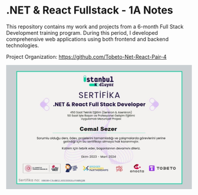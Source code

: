 # .NET & React Fullstack - 1A Notes

This repository contains my work and projects from a 6-month Full Stack Development training program. During this period, I developed comprehensive web applications using both frontend and backend technologies.

Project Organization:
https://github.com/Tobeto-Net-React-Pair-4


![certificate](https://github.com/cemalsezer/Tobeto_.Net-1A/blob/main/img/Cemal%20Sezer%20-%20.NET%20%20React%20Fullstack.jpg)
